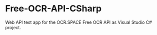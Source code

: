 # Free-OCR-API-CSharp
Web API test app for the OCR.SPACE Free OCR API as Visual Studio C# project. 

